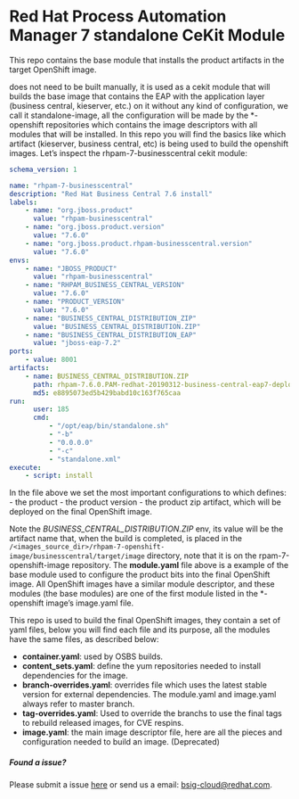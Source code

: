 # Red Hat Process Automation Manager 7 standalone CeKit Module

This repo contains the base module that installs the product artifacts in the target OpenShift image.

does not need to be built manually, it is used as a cekit module  that will builds the base image that contains
the EAP with the application layer (business central, kieserver, etc.) on it without any kind of configuration, we call
it standalone-image, all the configuration will be made by the *-openshift repositories which contains the image
descriptors with all modules that will be installed. In this repo you will find the basics like which artifact
(kieserver, business central, etc) is being used to build the openshift images.
Let’s inspect the rhpam-7-businesscentral cekit module:


```yaml
schema_version: 1

name: "rhpam-7-businesscentral"
description: "Red Hat Business Central 7.6 install"
labels:
    - name: "org.jboss.product"
      value: "rhpam-businesscentral"
    - name: "org.jboss.product.version"
      value: "7.6.0"
    - name: "org.jboss.product.rhpam-businesscentral.version"
      value: "7.6.0"
envs:
    - name: "JBOSS_PRODUCT"
      value: "rhpam-businesscentral"
    - name: "RHPAM_BUSINESS_CENTRAL_VERSION"
      value: "7.6.0"
    - name: "PRODUCT_VERSION"
      value: "7.6.0"
    - name: "BUSINESS_CENTRAL_DISTRIBUTION_ZIP"
      value: "BUSINESS_CENTRAL_DISTRIBUTION.ZIP"
    - name: "BUSINESS_CENTRAL_DISTRIBUTION_EAP"
      value: "jboss-eap-7.2"
ports:
    - value: 8001
artifacts:
    - name: BUSINESS_CENTRAL_DISTRIBUTION.ZIP
      path: rhpam-7.6.0.PAM-redhat-20190312-business-central-eap7-deployable.zip
      md5: e8895073ed5b429babd10c163f765caa
run:
      user: 185
      cmd:
          - "/opt/eap/bin/standalone.sh"
          - "-b"
          - "0.0.0.0"
          - "-c"
          - "standalone.xml"
execute:
    - script: install
```

In the file above we set the most important configurations to which defines:
    - the product
    - the product version
    - the product zip artifact, which will be deployed on the final OpenShift image.

Note the *BUSINESS_CENTRAL_DISTRIBUTION.ZIP* env, its value will be the artifact name that, when the build is completed,
is placed in the `/<images_source_dir>/rhpam-7-openshift-image/businesscentral/target/image` directory,
note that it is on the rpam-7-openshift-image repository. The **module.yaml** file above is a example of
the base module used to configure the product bits into the final OpenShift image. All OpenShift images have a
similar module descriptor, and these modules (the base modules) are one of the first module listed in the
 *-openshift image’s image.yaml file.



This repo is used to build the final OpenShift images, they contain a set of yaml files, below you will find each
file and its purpose, all the modules have the same files, as described below:

 - **container.yaml**: used by OSBS builds.
 - **content_sets.yaml**: define the yum repositories needed to install dependencies for the image.
 - **branch-overrides.yaml**: overrides file which uses the latest stable version for external dependencies. The module.yaml and image.yaml always refer to master branch.
 - **tag-overrides.yaml**: Used to override the branchs to use the final tags to rebuild released images, for CVE respins.
 - **image.yaml**: the main image descriptor file, here are all the pieces and configuration needed to build an image. (Deprecated)


 ##### Found a issue?
 Please submit a issue [here](https://issues.jboss.org/projects/KIECLOUD) or send us a email: bsig-cloud@redhat.com.
